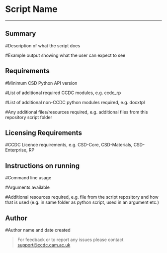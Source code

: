 # Script Name

----

## Summary

\#Description of what the script does

\#Example output showing what the user can expect to see

## Requirements

\#Minimum CSD Python API version

\#List of additional required CCDC modules, e.g. ccdc_rp

\#List of additional non-CCDC python modules required, e.g. docxtpl

\#Any additional files/resources required, e.g. additional files from this repository script folder

## Licensing Requirements

\#CCDC Licence requirements, e.g. CSD-Core, CSD-Materials, CSD-Enterprise, RP

## Instructions on running

\#Command line usage

\#Arguments available

\#Additional resources required, e.g. file from the script repository and how that is used (e.g. in same folder as python script, used in an argument etc.)

## Author

\#Author name and date created

> For feedback or to report any issues please contact [support@ccdc.cam.ac.uk](support@ccdc.cam.ac.uk)